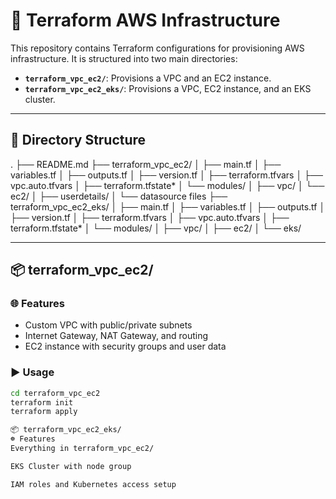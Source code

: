 # 🚀 Terraform AWS Infrastructure

This repository contains Terraform configurations for provisioning AWS infrastructure. It is structured into two main directories:

- **`terraform_vpc_ec2/`**: Provisions a VPC and an EC2 instance.
- **`terraform_vpc_ec2_eks/`**: Provisions a VPC, EC2 instance, and an EKS cluster.

---

## 📁 Directory Structure
. ├── README.md ├── terraform_vpc_ec2/ │ ├── main.tf │ ├── variables.tf │ ├── outputs.tf │ ├── version.tf │ ├── terraform.tfvars │ ├── vpc.auto.tfvars │ ├── terraform.tfstate* │ └── modules/ │ ├── vpc/ │ └── ec2/ │ ├── userdetails/ │ └── datasource files ├── terraform_vpc_ec2_eks/ │ ├── main.tf │ ├── variables.tf │ ├── outputs.tf │ ├── version.tf │ ├── terraform.tfvars │ ├── vpc.auto.tfvars │ ├── terraform.tfstate* │ └── modules/ │ ├── vpc/ │ ├── ec2/ │ └── eks/


---

## 📦 terraform_vpc_ec2/

### 🌐 Features
- Custom VPC with public/private subnets
- Internet Gateway, NAT Gateway, and routing
- EC2 instance with security groups and user data

### ▶️ Usage

```bash
cd terraform_vpc_ec2
terraform init
terraform apply

📦 terraform_vpc_ec2_eks/
☸️ Features
Everything in terraform_vpc_ec2/

EKS Cluster with node group

IAM roles and Kubernetes access setup

